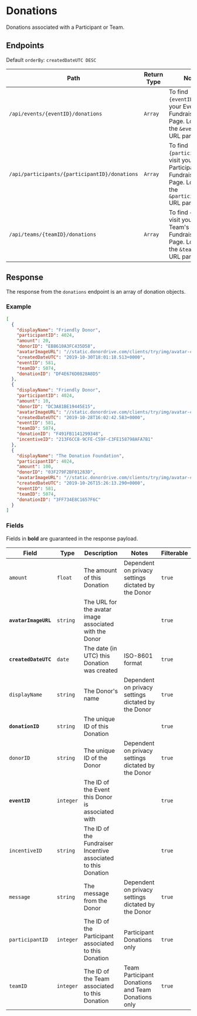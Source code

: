 # Donations

Donations associated with a Participant or Team.

## Endpoints

Default `orderBy`: `createdDateUTC DESC`

|Path|Return Type|Notes|
|---|---|---|
|`/api/events/{eventID}/donations`|`Array`|To find `{eventID}`, visit your Event's Fundraising Page. Look for the `&eventID=` URL parameter.|
|`/api/participants/{participantID}/donations`|`Array`|To find `{participantID}`, visit your Participant's Fundraising Page. Look for the `&participantID=` URL parameter.|
|`/api/teams/{teamID}/donations`|`Array`|To find `{teamID}`, visit your Team's Fundraising Page. Look for the `&teamID=` URL parameter.|

## Response

The response from the `donations` endpoint is an array of donation objects.

### Example

```json
[
  {
    "displayName": "Friendly Donor",
    "participantID": 4024,
    "amount": 20,
    "donorID": "EB8610A3FC435D58",
    "avatarImageURL": "//static.donordrive.com/clients/try/img/avatar-constituent-default.gif",
    "createdDateUTC": "2019-10-30T18:01:18.513+0000",
    "eventID": 581,
    "teamID": 5074,
    "donationID": "DF4E676D0828A8D5"
  },
  {
    "displayName": "Friendly Donor",
    "participantID": 4024,
    "amount": 10,
    "donorID": "DC3A81BE19445E15",
    "avatarImageURL": "//static.donordrive.com/clients/try/img/avatar-constituent-default.gif",
    "createdDateUTC": "2019-10-28T16:02:42.583+0000",
    "eventID": 581,
    "teamID": 5074,
    "donationID": "F491FB1141299348",
    "incentiveID": "213F6CC8-9CFE-C59F-C3FE158798AFA7B1"
  },
  {
    "displayName": "The Donation Foundation",
    "participantID": 4024,
    "amount": 100,
    "donorID": "03F279F2BF01283D",
    "avatarImageURL": "//static.donordrive.com/clients/try/img/avatar-constituent-default.gif",
    "createdDateUTC": "2019-10-26T15:26:13.290+0000",
    "eventID": 581,
    "teamID": 5074,
    "donationID": "3FF734E8C1657F6C"
  }
]
```

### Fields

Fields in **bold** are guaranteed in the response payload.

|Field|Type|Description|Notes|Filterable|
|---|---|---|---|---|
|`amount`|`float`|The amount of this Donation|Dependent on privacy settings dictated by the Donor|`true`|
|**`avatarImageURL`**|`string`|The URL for the avatar image associated with the Donor||`true`|
|**`createdDateUTC`**|`date`|The date (in UTC) this Donation was created|ISO-8601 format|`true`|
|`displayName`|`string`|The Donor's name|Dependent on privacy settings dictated by the Donor|`true`|
|**`donationID`**|`string`|The unique ID of this Donation||`true`|
|`donorID`|`string`|The unique ID of the Donor|Dependent on privacy settings dictated by the Donor|`true`|
|**`eventID`**|`integer`|The ID of the Event this Donor is associated with||`true`|
|`incentiveID`|`string`|The ID of the Fundraiser Incentive associated to this Donation||`true`|
|`message`|`string`|The message from the Donor|Dependent on privacy settings dictated by the Donor|`true`|
|`participantID`|`integer`|The ID of the Participant associated to this Donation|Participant Donations only|`true`|
|`teamID`|`integer`|The ID of the Team associated to this Donation|Team Participant Donations and Team Donations only|`true`|